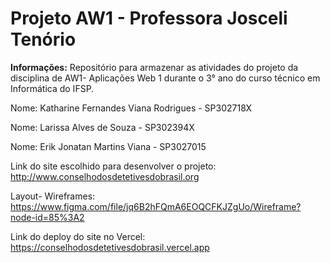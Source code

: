 # Projeto AW1 - Professora Josceli Tenório

<b>Informações:</b> Repositório para armazenar as atividades do projeto da disciplina de AW1- Aplicações Web 1 durante o 3° ano do curso técnico em Informática do IFSP.

Nome: Katharine Fernandes Viana Rodrigues - SP302718X

Nome: Larissa Alves de Souza - SP302394X

Nome: Erik Jonatan Martins Viana - SP3027015

Link do site escolhido para desenvolver o projeto:
http://www.conselhodosdetetivesdobrasil.org

Layout- Wireframes:
https://www.figma.com/file/jq6B2hFQmA6EOQCFKJZgUo/Wireframe?node-id=85%3A2

Link do deploy do site no Vercel:
https://conselhodosdetetivesdobrasil.vercel.app
